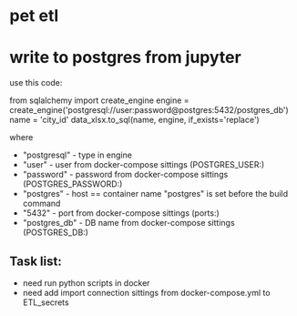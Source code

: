 # pet etl

# write to postgres from jupyter
use this code:

from sqlalchemy import create_engine
engine = create_engine('postgresql://user:password@postgres:5432/postgres_db')
name = 'city_id'
data_xlsx.to_sql(name, engine, if_exists='replace')

where
- "postgresql" - type in engine
- "user" - user from docker-compose sittings (POSTGRES_USER:)
- "password" - password from docker-compose sittings (POSTGRES_PASSWORD:)
- "postgres" - host == container name "postgres" is set before the build command
- "5432" - port from docker-compose sittings (ports:)
- "postgres_db" - DB name from docker-compose sittings (POSTGRES_DB:)

## Task list:

- need run python scripts in docker
- need add import connection sittings from docker-compose.yml to ETL_secrets
